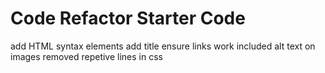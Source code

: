 # Code Refactor Starter Code
add HTML syntax elements
add title
ensure links work
included alt text on images
removed repetive lines in css